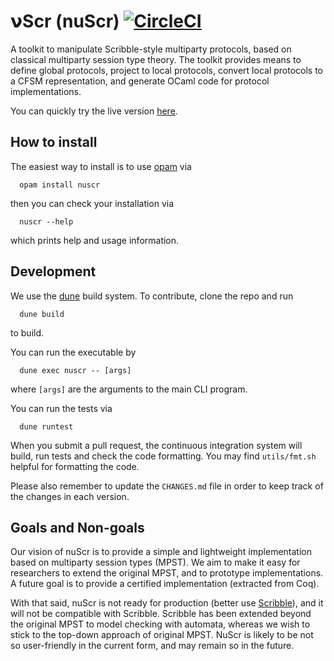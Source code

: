 𝝼Scr (nuScr) [![CircleCI](https://circleci.com/gh/nuscr/nuscr.svg?style=svg)](https://circleci.com/gh/nuscr/nuscr)
=====================

A toolkit to manipulate Scribble-style multiparty protocols, based on
classical multiparty session type theory. The toolkit provides means
to define global protocols, project to local protocols, convert local
protocols to a CFSM representation, and generate OCaml code for
protocol implementations.

You can quickly try the live version [here](https://nuscr.dev/nuscr/).

## How to install

The easiest way to install is to use [opam](https://opam.ocaml.org) via

```
  opam install nuscr
```

then you can check your installation via

```
  nuscr --help
```

which prints help and usage information.

## Development

We use the [dune](https://dune.readthedocs.io/en/stable) build system.
To contribute, clone the repo and run
```
  dune build
```
to build.

You can run the executable by
```
  dune exec nuscr -- [args]
```
where `[args]` are the arguments to the main CLI program.

You can run the tests via
```
  dune runtest
```

When you submit a pull request, the continuous integration system will build,
run tests and check the code formatting. You may find `utils/fmt.sh` helpful
for formatting the code.

Please also remember to update the `CHANGES.md` file in order to keep track of
the changes in each version.

## Goals and Non-goals

Our vision of nuScr is to provide a simple and lightweight implementation based
on multiparty session types (MPST).
We aim to make it easy for researchers to extend the original MPST, and to
prototype implementations.
A future goal is to provide a certified implementation (extracted from Coq).

With that said, nuScr is not ready for production (better use
[Scribble](https://github.com/scribble/scribble-java)), and it will not be compatible
with Scribble.
Scribble has been extended beyond the original MPST to model checking
with automata, whereas we wish to stick to the top-down approach of original
MPST.
NuScr is likely to be not so user-friendly in the current form, and may remain
so in the future.
